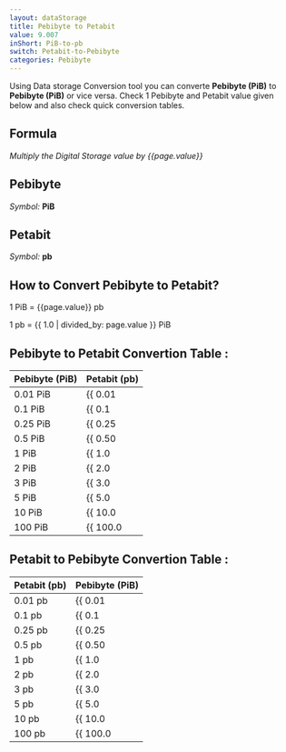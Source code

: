 ```yaml
---
layout: dataStorage
title: Pebibyte to Petabit
value: 9.007
inShort: PiB-to-pb
switch: Petabit-to-Pebibyte
categories: Pebibyte
---
```


Using Data storage Conversion tool you can converte **Pebibyte (PiB)** to **Pebibyte (PiB)** or vice versa. Check 1 Pebibyte and Petabit value given below and also check quick conversion tables.

## Formula
*Multiply the Digital Storage value by {{page.value}}*

## Pebibyte
*Symbol:* **PiB**

## Petabit
*Symbol:* **pb**

## How to Convert Pebibyte to Petabit?

1 PiB = {{page.value}} pb

1 pb = {{ 1.0 | divided_by: page.value }} PiB


## Pebibyte to Petabit Convertion Table :

| Pebibyte (PiB) | Petabit (pb) |
| ---- | ---- |
| 0.01 PiB | {{ 0.01 | times: page.value }} pb |
| 0.1 PiB | {{ 0.1 | times: page.value }} pb |
| 0.25 PiB | {{ 0.25 | times: page.value }} pb |
| 0.5 PiB | {{ 0.50 | times: page.value }} pb |
| 1 PiB | {{ 1.0 | times: page.value }} pb |
| 2 PiB | {{ 2.0 | times: page.value }} pb |
| 3 PiB | {{ 3.0 | times: page.value }} pb |
| 5 PiB | {{ 5.0 | times: page.value }} pb |
| 10 PiB | {{ 10.0 | times: page.value }} pb |
| 100 PiB | {{ 100.0 | times: page.value }} pb |

## Petabit to Pebibyte Convertion Table :

| Petabit (pb) | Pebibyte (PiB) |
| ---- | ---- |
| 0.01 pb | {{ 0.01 | divided_by: page.value }} PiB |
| 0.1 pb | {{ 0.1 | divided_by: page.value }} PiB |
| 0.25 pb | {{ 0.25 | divided_by: page.value }} PiB |
| 0.5 pb | {{ 0.50 | divided_by: page.value }} PiB |
| 1 pb | {{ 1.0 | divided_by: page.value }} PiB |
| 2 pb | {{ 2.0 | divided_by: page.value }} PiB |
| 3 pb | {{ 3.0 | divided_by: page.value }} PiB |
| 5 pb | {{ 5.0 | divided_by: page.value }} PiB |
| 10 pb | {{ 10.0 | divided_by: page.value }} PiB |
| 100 pb | {{ 100.0 | divided_by: page.value }} PiB |


<script>
document.getElementById('selectInput')[21].selected = true
document.getElementById('selectOutput')[18].selected = true
</script>
